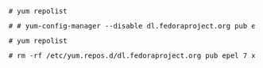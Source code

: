 <pre> # yum repolist</pre>
<pre> # # yum-config-manager --disable dl.fedoraproject.org_pub_epel_7_x86_64_ </pre>
<pre> # yum repolist</pre>
<pre> # rm -rf /etc/yum.repos.d/dl.fedoraproject.org_pub_epel_7_x86_64_.repo </pre>

	
